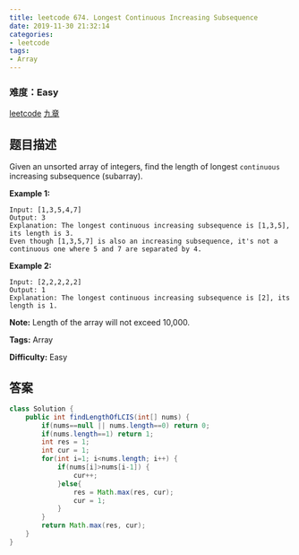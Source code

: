 ```yaml
---
title: leetcode 674. Longest Continuous Increasing Subsequence
date: 2019-11-30 21:32:14
categories:
- leetcode
tags:
- Array
---
```

### 难度：Easy

<a href="https://leetcode.com/problems/longest-continuous-increasing-subsequence/">leetcode</a>
<a href="https://www.jiuzhang.com/solution/longest-continuous-increasing-subsequence/">九章</a>
## 题目描述
Given an unsorted array of integers, find the length of longest `continuous`
increasing subsequence (subarray).

**Example 1:**  
        
    Input: [1,3,5,4,7]
    Output: 3
    Explanation: The longest continuous increasing subsequence is [1,3,5], its length is 3. 
    Even though [1,3,5,7] is also an increasing subsequence, it's not a continuous one where 5 and 7 are separated by 4. 
    

**Example 2:**  
        
    Input: [2,2,2,2,2]
    Output: 1
    Explanation: The longest continuous increasing subsequence is [2], its length is 1. 
    

**Note:** Length of the array will not exceed 10,000.


**Tags:** Array

**Difficulty:** Easy
## 答案
<!--more-->
```java
class Solution {
    public int findLengthOfLCIS(int[] nums) {
        if(nums==null || nums.length==0) return 0;
        if(nums.length==1) return 1;
        int res = 1;
        int cur = 1;
        for(int i=1; i<nums.length; i++) {
            if(nums[i]>nums[i-1]) {
                cur++;
            }else{
                res = Math.max(res, cur);
                cur = 1;
            }
        }
        return Math.max(res, cur);
    }
}
```
